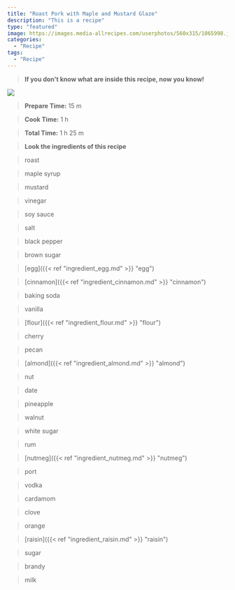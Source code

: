 ```yaml
---
title: "Roast Pork with Maple and Mustard Glaze"
description: "This is a recipe"
type: "featured"
image: https://images.media-allrecipes.com/userphotos/560x315/1065998.jpg
categories: 
  - "Recipe"
tags: 
  - "Recipe"
---
```



>**If you don't know what are inside this recipe, now you know!**

![](../images/Recipes-Banner.jpg)
> **Prepare Time:** 15 m


> **Cook Time:** 1 h


> **Total Time:** 1 h 25 m

> **Look the ingredients of this recipe**

> roast

> maple syrup

> mustard

> vinegar

> soy sauce

> salt

> black pepper

> brown sugar

> [egg]({{< ref "ingredient_egg.md" >}} "egg")

> [cinnamon]({{< ref "ingredient_cinnamon.md" >}} "cinnamon")

> baking soda

> vanilla

> [flour]({{< ref "ingredient_flour.md" >}} "flour")

> cherry

> pecan

> [almond]({{< ref "ingredient_almond.md" >}} "almond")

> nut

> date

> pineapple

> walnut

> white sugar

> rum

> [nutmeg]({{< ref "ingredient_nutmeg.md" >}} "nutmeg")

> port

> vodka

> cardamom

> clove

> orange

> [raisin]({{< ref "ingredient_raisin.md" >}} "raisin")

> sugar

> brandy

> milk

